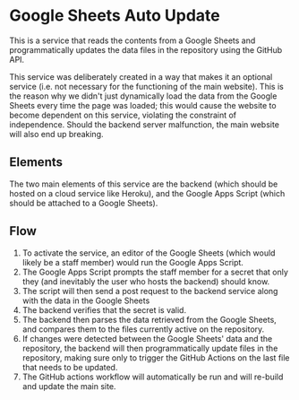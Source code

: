 # Google Sheets Auto Update

This is a service that reads the contents from a Google Sheets and programmatically updates the data files in the repository using the GitHub API.

This service was deliberately created in a way that makes it an optional service (i.e. not necessary for the functioning of the main website). This is the reason why we didn't just dynamically load the data from the Google Sheets every time the page was loaded; this would cause the website to become dependent on this service, violating the constraint of independence. Should the backend server malfunction, the main website will also end up breaking.

## Elements

The two main elements of this service are the backend (which should be hosted on a cloud service like Heroku), and the Google Apps Script (which should be attached to a Google Sheets).

## Flow

1. To activate the service, an editor of the Google Sheets (which would likely be a staff member) would run the Google Apps Script.
2. The Google Apps Script prompts the staff member for a secret that only they (and inevitably the user who hosts the backend) should know.
3. The script will then send a post request to the backend service along with the data in the Google Sheets
4. The backend verifies that the secret is valid.
5. The backend then parses the data retrieved from the Google Sheets, and compares them to the files currently active on the repository.
6. If changes were detected between the Google Sheets' data and the repository, the backend will then programmatically update files in the repository, making sure only to trigger the GitHub Actions on the last file that needs to be updated.
7. The GitHub actions workflow will automatically be run and will re-build and update the main site.
